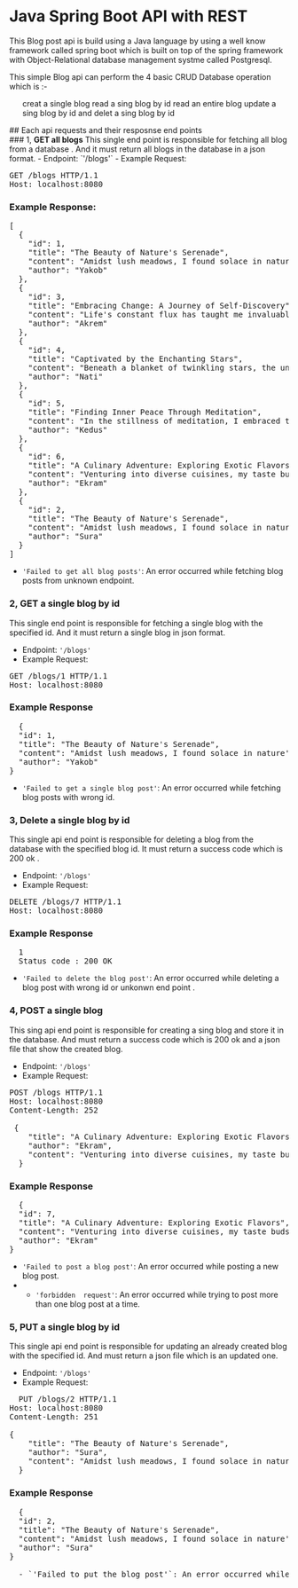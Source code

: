 # Java Spring Boot API with REST
This Blog post api is build using a Java language by using a well know framework called spring boot which is built on top of the spring framework with Object-Relational database management systme called Postgresql.

This simple Blog api can perform the 4 basic CRUD Database operation which is :-
<ul type="disc">
<ls>creat a single blog</ls>
<ls>read a sing blog by id</ls>
<ls>read an entire blog</ls>
<ls>update a sing blog by id</ls>
<ls>and delet a sing blog by id</ls>
</ul>
## Each api requests and their resposnse end points 
<br/>
### 1, <b>GET all blogs</b>
This single end point is responsible for fetching all blog from a database .
And it must return all blogs in the database in a json format.
- Endpoint: `'/blogs'`
- Example Request: <br>
<pre>
GET /blogs HTTP/1.1
Host: localhost:8080
</pre>

### Example Response:
<pre>
[
  {
    "id": 1,
    "title": "The Beauty of Nature's Serenade",
    "content": "Amidst lush meadows, I found solace in nature's embrace. Each flower whispered secrets, trees danced with the breeze, and the river sang its eternal song.",
    "author": "Yakob"
  },
  {
    "id": 3,
    "title": "Embracing Change: A Journey of Self-Discovery",
    "content": "Life's constant flux has taught me invaluable lessons. Embracing change, I discovered the courage to explore new horizons, uncovering my true potential.",
    "author": "Akrem"
  },
  {
    "id": 4,
    "title": "Captivated by the Enchanting Stars",
    "content": "Beneath a blanket of twinkling stars, the universe revealed its magic. In the vastness of the night sky, I found myself captivated by celestial wonders.",
    "author": "Nati"
  },
  {
    "id": 5,
    "title": "Finding Inner Peace Through Meditation",
    "content": "In the stillness of meditation, I embraced tranquility. Connecting with my inner self, I discovered profound peace and a path to navigate life's chaos.",
    "author": "Kedus"
  },
  {
    "id": 6,
    "title": "A Culinary Adventure: Exploring Exotic Flavors",
    "content": "Venturing into diverse cuisines, my taste buds rejoiced. Each dish carried a story, uniting cultures through a symphony of exotic flavors.",
    "author": "Ekram"
  },
  {
    "id": 2,
    "title": "The Beauty of Nature's Serenade",
    "content": "Amidst lush meadows, I found solace in nature's embrace. Each flower whispered secrets, trees danced with the breeze, and the river sang its eternal song.",
    "author": "Sura"
  }
]  
</pre>

- `'Failed to get all blog posts'`: An error occurred while fetching blog posts from unknown endpoint.
  
### 2, GET a single blog by id
This single end point is responsible for fetching a single blog with the specified id.
And it must return a single blog in json format.
- Endpoint: `'/blogs'`
- Example Request: <br>
<pre>
GET /blogs/1 HTTP/1.1
Host: localhost:8080
</pre>

### Example Response
<pre>
  {
  "id": 1,
  "title": "The Beauty of Nature's Serenade",
  "content": "Amidst lush meadows, I found solace in nature's embrace. Each flower whispered secrets, trees danced with the breeze, and the river sang its eternal song.",
  "author": "Yakob"
}
</pre>

- `'Failed to get a single blog post'`: An error occurred while fetching blog posts with wrong id.
  
### 3, Delete a single blog by id
This single api end point is responsible for deleting a blog from the database with the specified blog id.
It must return a success code which is 200 ok .
- Endpoint: `'/blogs'`
- Example Request: <br>
<pre>
DELETE /blogs/7 HTTP/1.1
Host: localhost:8080
</pre>

### Example Response
<pre>
  1
  Status code : 200 OK
</pre>

- `'Failed to delete the blog post'`: An error occurred while deleting a blog post with wrong id or unkonwn end point .
  
### 4, POST a single blog
This sing api end point is responsible for creating a sing blog and store it in the database.
And must return a success code which is 200 ok and a json file that show the created blog.
- Endpoint: `'/blogs'`
- Example Request: <br>
<pre>
POST /blogs HTTP/1.1
Host: localhost:8080
Content-Length: 252

 {
    "title": "A Culinary Adventure: Exploring Exotic Flavors",
    "author": "Ekram",
    "content": "Venturing into diverse cuisines, my taste buds rejoiced. Each dish carried a story, uniting cultures through a symphony of exotic flavors."
  }
</pre>

### Example Response
<pre>
  {
  "id": 7,
  "title": "A Culinary Adventure: Exploring Exotic Flavors",
  "content": "Venturing into diverse cuisines, my taste buds rejoiced. Each dish carried a story, uniting cultures through a symphony of exotic flavors.",
  "author": "Ekram"
}
</pre>

- `'Failed to post a blog post'`: An error occurred while posting a new blog post.
- - `'forbidden  request'`: An error occurred while trying to post more than one blog post at a time.

### 5, PUT a single blog by id
This single api end point is responsible for updating an already created blog with the specified id.
And must return a json file which is an updated one.
- Endpoint: `'/blogs'`
- Example Request: <br>
<pre>
  PUT /blogs/2 HTTP/1.1
Host: localhost:8080
Content-Length: 251

{
    "title": "The Beauty of Nature's Serenade",
    "author": "Sura",
    "content": "Amidst lush meadows, I found solace in nature's embrace. Each flower whispered secrets, trees danced with the breeze, and the river sang its eternal song."
  }
</pre>

### Example Response
<pre>
  {
  "id": 2,
  "title": "The Beauty of Nature's Serenade",
  "content": "Amidst lush meadows, I found solace in nature's embrace. Each flower whispered secrets, trees danced with the breeze, and the river sang its eternal song.",
  "author": "Sura"
}

  - `'Failed to put the blog post'`: An error occurred while updating a blog post with wrong id.
  
</pre>
